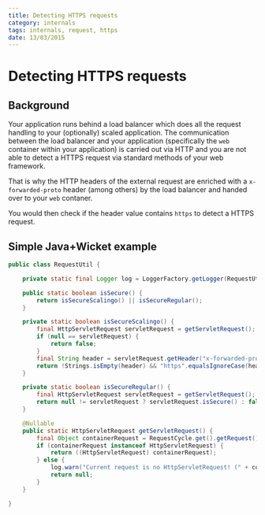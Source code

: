 ```yaml
---
title: Detecting HTTPS requests
category: internals
tags: internals, request, https
date: 13/03/2015
---
```


# Detecting HTTPS requests

## Background

Your application runs behind a load balancer which does all the request handling
to your (optionally) scaled application. The communication between the load
balancer and your application (specifically the `web` container within your
application) is carried out via HTTP and you are not able to detect a HTTPS
request via standard methods of your web framework.

That is why the HTTP headers of the external request are enriched with
a `x-forwarded-proto` header (among others) by the load balancer and handed
over to your `web` contaner.

You would then check if the header value contains `https` to detect a HTTPS
request.

## Simple Java+Wicket example


```java
public class RequestUtil {

	private static final Logger log = LoggerFactory.getLogger(RequestUtil.class);

	public static boolean isSecure() {
		return isSecureScalingo() || isSecureRegular();
	}

	private static boolean isSecureScalingo() {
		final HttpServletRequest servletRequest = getServletRequest();
		if (null == servletRequest) {
			return false;
		}
		final String header = servletRequest.getHeader("x-forwarded-proto");
		return !Strings.isEmpty(header) && "https".equalsIgnoreCase(header);
	}

	private static boolean isSecureRegular() {
		final HttpServletRequest servletRequest = getServletRequest();
		return null != servletRequest ? servletRequest.isSecure() : false;
	}

	@Nullable
	public static HttpServletRequest getServletRequest() {
		final Object containerRequest = RequestCycle.get().getRequest().getContainerRequest();
		if (containerRequest instanceof HttpServletRequest) {
			return ((HttpServletRequest) containerRequest);
		} else {
			log.warn("Current request is no HttpServletRequest! (" + containerRequest + ")");
			return null;
		}
	}

}
```
